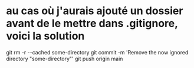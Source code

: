 
# au cas où j'aurais ajouté un dossier avant de le mettre dans .gitignore, voici la solution
git rm -r --cached some-directory
git commit -m 'Remove the now ignored directory "some-directory"'
git push origin main
